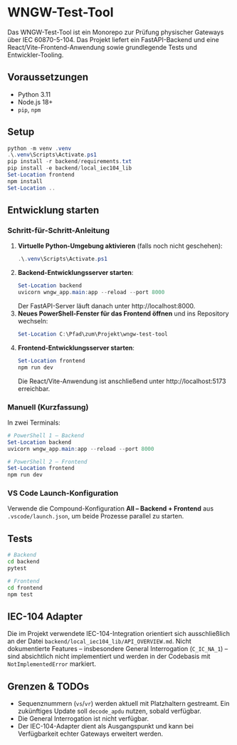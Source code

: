 # WNGW-Test-Tool

Das WNGW-Test-Tool ist ein Monorepo zur Prüfung physischer Gateways über IEC 60870-5-104. Das Projekt liefert ein FastAPI-Backend und eine React/Vite-Frontend-Anwendung sowie grundlegende Tests und Entwickler-Tooling.

## Voraussetzungen
- Python 3.11
- Node.js 18+
- `pip`, `npm`

## Setup
```powershell
python -m venv .venv
.\.venv\Scripts\Activate.ps1
pip install -r backend/requirements.txt
pip install -e backend/local_iec104_lib
Set-Location frontend
npm install
Set-Location ..
```

## Entwicklung starten

### Schritt-für-Schritt-Anleitung
1. **Virtuelle Python-Umgebung aktivieren** (falls noch nicht geschehen):
   ```powershell
   .\.venv\Scripts\Activate.ps1
   ```
2. **Backend-Entwicklungsserver starten**:
   ```powershell
   Set-Location backend
   uvicorn wngw_app.main:app --reload --port 8000
   ```
   Der FastAPI-Server läuft danach unter http://localhost:8000.
3. **Neues PowerShell-Fenster für das Frontend öffnen** und ins Repository wechseln:
   ```powershell
   Set-Location C:\Pfad\zum\Projekt\wngw-test-tool
   ```
4. **Frontend-Entwicklungsserver starten**:
   ```powershell
   Set-Location frontend
   npm run dev
   ```
   Die React/Vite-Anwendung ist anschließend unter http://localhost:5173 erreichbar.

### Manuell (Kurzfassung)
In zwei Terminals:
```powershell
# PowerShell 1 – Backend
Set-Location backend
uvicorn wngw_app.main:app --reload --port 8000

# PowerShell 2 – Frontend
Set-Location frontend
npm run dev
```

### VS Code Launch-Konfiguration
Verwende die Compound-Konfiguration **All – Backend + Frontend** aus `.vscode/launch.json`, um beide Prozesse parallel zu starten.

## Tests
```bash
# Backend
cd backend
pytest

# Frontend
cd frontend
npm test
```

## IEC-104 Adapter
Die im Projekt verwendete IEC-104-Integration orientiert sich ausschließlich an der Datei `backend/local_iec104_lib/API_OVERVIEW.md`. Nicht dokumentierte Features – insbesondere General Interrogation (`C_IC_NA_1`) – sind absichtlich nicht implementiert und werden in der Codebasis mit `NotImplementedError` markiert.

## Grenzen & TODOs
- Sequenznummern (`vs`/`vr`) werden aktuell mit Platzhaltern gestreamt. Ein zukünftiges Update soll `decode_apdu` nutzen, sobald verfügbar.
- Die General Interrogation ist nicht verfügbar.
- Der IEC-104-Adapter dient als Ausgangspunkt und kann bei Verfügbarkeit echter Gateways erweitert werden.

